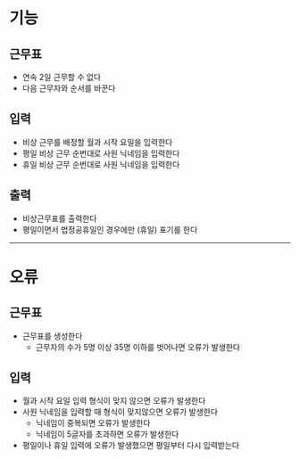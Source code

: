 # 기능

## 근무표

- 연속 2일 근무할 수 없다
- 다음 근무자와 순서를 바꾼다

## 입력

- 비상 근무를 배정할 월과 시작 요일을 입력한다
- 평일 비상 근무 순번대로 사원 닉네임을 입력한다
- 휴일 비상 근무 순번대로 사원 닉네임을 입력한다

## 출력

- 비상근무표를 출력한다
- 평일이면서 법정공휴일인 경우에만 (휴일) 표기를 한다

---

# 오류

## 근무표

- 근무표를 생성한다
    - 근무자의 수가 5명 이상 35명 이하를 벗어나면 오류가 발생한다

## 입력

- 월과 시작 요일 입력 형식이 맞지 않으면 오류가 발생한다
- 사원 닉네임을 입력할 때 형식이 맞지않으면 오류가 발생한다
    - 닉네임이 중복되면 오류가 발생한다
    - 닉네임이 5글자를 초과하면 오류가 발생한다
- 평일이나 휴일 입력에 오류가 발생했으면 평일부터 다시 입력받는다
